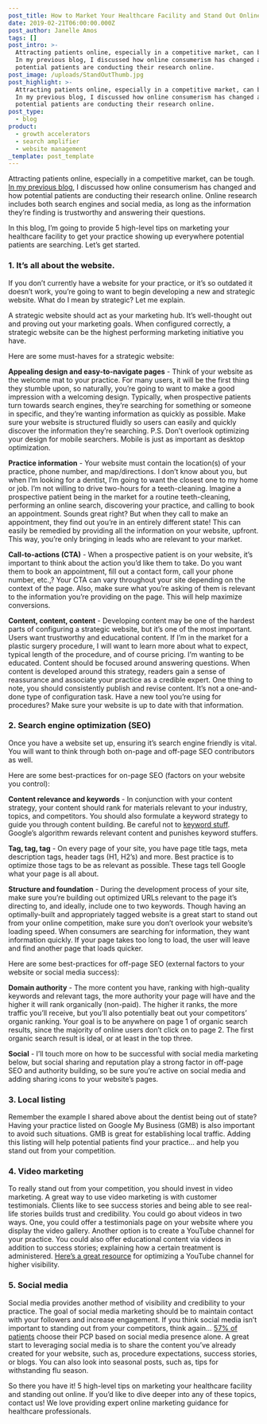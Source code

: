 ```yaml
---
post_title: How to Market Your Healthcare Facility and Stand Out Online
date: 2019-02-21T06:00:00.000Z
post_author: Janelle Amos
tags: []
post_intro: >-
  Attracting patients online, especially in a competitive market, can be tough.
  In my previous blog, I discussed how online consumerism has changed and how
  potential patients are conducting their research online.
post_image: /uploads/StandOutThumb.jpg
post_highlight: >-
  Attracting patients online, especially in a competitive market, can be tough.
  In my previous blog, I discussed how online consumerism has changed and how
  potential patients are conducting their research online.
post_type:
  - blog
product:
  - growth accelerators
  - search amplifier
  - website management
_template: post_template
---
```


Attracting patients online, especially in a competitive market, can be tough. [In my previous blog](https://doctorlogic.com/content/galleries/modernize-your-patient-experience.html), I discussed how online consumerism has changed and how potential patients are conducting their research online. Online research includes both search engines and social media, as long as the information they’re finding is trustworthy and answering their questions.

In this blog, I’m going to provide 5 high-level tips on marketing your healthcare facility to get your practice showing up everywhere potential patients are searching. Let’s get started.

### 1. It’s all about the website.

If you don’t currently have a website for your practice, or it’s so outdated it doesn’t work, you’re going to want to begin developing a new and strategic website. What do I mean by strategic? Let me explain.

A strategic website should act as your marketing hub. It’s well-thought out and proving out your marketing goals. When configured correctly, a strategic website can be the highest performing marketing initiative you have.

Here are some must-haves for a strategic website:

**Appealing design and easy-to-navigate pages** - Think of your website as the welcome mat to your practice. For many users, it will be the first thing they stumble upon, so naturally, you’re going to want to make a good impression with a welcoming design. Typically, when prospective patients turn towards search engines, they’re searching for something or someone in specific, and they’re wanting information as quickly as possible. Make sure your website is structured fluidly so users can easily and quickly discover the information they’re searching. P.S. Don’t overlook optimizing your design for mobile searchers. Mobile is just as important as desktop optimization.

**Practice information** - Your website must contain the location(s) of your practice, phone number, and map/directions. I don’t know about you, but when I’m looking for a dentist, I’m going to want the closest one to my home or job. I’m not willing to drive two-hours for a teeth-cleaning. Imagine a prospective patient being in the market for a routine teeth-cleaning, performing an online search, discovering your practice, and calling to book an appointment. Sounds great right? But when they call to make an appointment, they find out you’re in an entirely different state! This can easily be remedied by providing all the information on your website, upfront. This way, you’re only bringing in leads who are relevant to your market.

**Call-to-actions (CTA)** - When a prospective patient is on your website, it’s important to think about the action you’d like them to take. Do you want them to book an appointment, fill out a contact form, call your phone number, etc.,? Your CTA can vary throughout your site depending on the context of the page. Also, make sure what you’re asking of them is relevant to the information you’re providing on the page. This will help maximize conversions.

**Content, content, content** - Developing content may be one of the hardest parts of configuring a strategic website, but it’s one of the most important. Users want trustworthy and educational content. If I’m in the market for a plastic surgery procedure, I will want to learn more about what to expect, typical length of the procedure, and of course pricing. I’m wanting to be educated. Content should be focused around answering questions. When content is developed around this strategy, readers gain a sense of reassurance and associate your practice as a credible expert. One thing to note, you should consistently publish and revise content. It’s not a one-and-done type of configuration task. Have a new tool you’re using for procedures? Make sure your website is up to date with that information.

### 2. Search engine optimization (SEO)

Once you have a website set up, ensuring it’s search engine friendly is vital. You will want to think through both on-page and off-page SEO contributors as well.

Here are some best-practices for on-page SEO (factors on your website you control):

**Content relevance and keywords** - In conjunction with your content strategy, your content should rank for materials relevant to your industry, topics, and competitors. You should also formulate a keyword strategy to guide you through content building. Be careful not to [keyword stuff](https://www.wordstream.com/blog/ws/2012/03/21/dangers-of-keyword-stuffing). Google’s algorithm rewards relevant content and punishes keyword stuffers.

**Tag, tag, tag** - On every page of your site, you have page title tags, meta description tags, header tags (H1, H2’s) and more. Best practice is to optimize those tags to be as relevant as possible. These tags tell Google what your page is all about.

**Structure and foundation** - During the development process of your site, make sure you’re building out optimized URLs relevant to the page it’s directing to, and ideally, include one to two keywords. Though having an optimally-built and appropriately tagged website is a great start to stand out from your online competition, make sure you don’t overlook your website’s loading speed. When consumers are searching for information, they want information quickly. If your page takes too long to load, the user will leave and find another page that loads quicker.

Here are some best-practices for off-page SEO (external factors to your website or social media success):

**Domain authority** - The more content you have, ranking with high-quality keywords and relevant tags, the more authority your page will have and the higher it will rank organically (non-paid). The higher it ranks, the more traffic you’ll receive, but you’ll also potentially beat out your competitors’ organic ranking. Your goal is to be anywhere on page 1 of organic search results, since the majority of online users don’t click on to page 2. The first organic search result is ideal, or at least in the top three.

**Social** - I’ll touch more on how to be successful with social media marketing below, but social sharing and reputation play a strong factor in off-page SEO and authority building, so be sure you’re active on social media and adding sharing icons to your website’s pages.

### 3. Local listing

Remember the example I shared above about the dentist being out of state? Having your practice listed on Google My Business (GMB) is also important to avoid such situations. GMB is great for establishing local traffic. Adding this listing will help potential patients find your practice… and help you stand out from your competition.

### 4. Video marketing

To really stand out from your competition, you should invest in video marketing. A great way to use video marketing is with customer testimonials. Clients like to see success stories and being able to see real-life stories builds trust and credibility. You could go about videos in two ways. One, you could offer a testimonials page on your website where you display the video gallery. Another option is to create a YouTube channel for your practice. You could also offer educational content via videos in addition to success stories; explaining how a certain treatment is administered. [Here’s a great resource](https://www.socialmediaexaminer.com/how-to-optimize-a-youtube-channel-and-videos-for-better-visibility/) for optimizing a YouTube channel for higher visibility.

### 5. Social media

Social media provides another method of visibility and credibility to your practice. The goal of social media marketing should be to maintain contact with your followers and increase engagement. If you think social media isn’t important to standing out from your competitors, think again… [57% of patients](https://stodzyinternetmarketing.com/healthcare-marketing/) choose their PCP based on social media presence alone. A great start to leveraging social media is to share the content you’ve already created for your website, such as, procedure expectations, success stories, or blogs. You can also look into seasonal posts, such as, tips for withstanding flu season.

So there you have it! 5 high-level tips on marketing your healthcare facility and standing out online. If you’d like to dive deeper into any of these topics, contact us! We love providing expert online marketing guidance for healthcare professionals.
